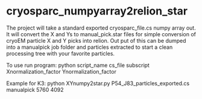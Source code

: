 # cryosparc_numpyarray2relion_star
The project will take a standard exported cryosparc_file.cs numpy array out. 
It will convert the X and Ys to manual_pick.star files for simple conversion of cryoEM particle X and Y picks into relion.
Out put of this can be dumped into a manualpick job folder and particles extracted to start a clean processing tree with your favorite particles.

To use run program: 
python script_name   cs_file    subscript  Xnormalization_factor   Ynormalization_factor

Example for K3: python XYnumpy2star.py P54_J83_particles_exported.cs manualpick 5760 4092
  
